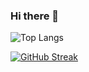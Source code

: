 ### Hi there 👋

![Top Langs](https://github-readme-stats.vercel.app/api/top-langs/?username=Maciker)

[![GitHub Streak](https://github-readme-streak-stats.herokuapp.com?user=Maciker&theme=vue)](https://git.io/streak-stats)

<!--
**Maciker/Maciker** is a ✨ _special_ ✨ repository because its `README.md` (this file) appears on your GitHub profile.

Here are some ideas to get you started:

- 🔭 I’m currently working on ...
- 🌱 I’m currently learning ...
- 👯 I’m looking to collaborate on ...
- 🤔 I’m looking for help with ...
- 💬 Ask me about ...
- 📫 How to reach me: ...
- 😄 Pronouns: ...
- ⚡ Fun fact: ...
-->
